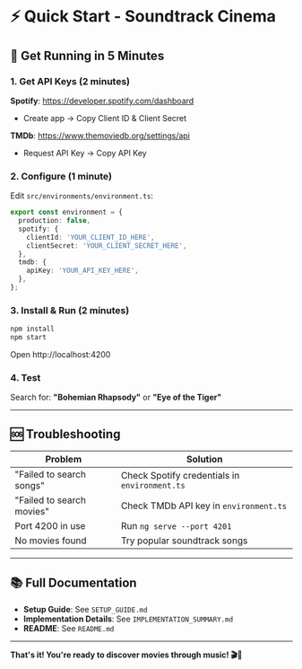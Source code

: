 # ⚡ Quick Start - Soundtrack Cinema

## 🎯 Get Running in 5 Minutes

### 1. Get API Keys (2 minutes)

**Spotify**: https://developer.spotify.com/dashboard
- Create app → Copy Client ID & Client Secret

**TMDb**: https://www.themoviedb.org/settings/api
- Request API Key → Copy API Key

### 2. Configure (1 minute)

Edit `src/environments/environment.ts`:

```typescript
export const environment = {
  production: false,
  spotify: {
    clientId: 'YOUR_CLIENT_ID_HERE',
    clientSecret: 'YOUR_CLIENT_SECRET_HERE',
  },
  tmdb: {
    apiKey: 'YOUR_API_KEY_HERE',
  },
};
```

### 3. Install & Run (2 minutes)

```bash
npm install
npm start
```

Open http://localhost:4200

### 4. Test

Search for: **"Bohemian Rhapsody"** or **"Eye of the Tiger"**

---

## 🆘 Troubleshooting

| Problem | Solution |
|---------|----------|
| "Failed to search songs" | Check Spotify credentials in `environment.ts` |
| "Failed to search movies" | Check TMDb API key in `environment.ts` |
| Port 4200 in use | Run `ng serve --port 4201` |
| No movies found | Try popular soundtrack songs |

---

## 📚 Full Documentation

- **Setup Guide**: See `SETUP_GUIDE.md`
- **Implementation Details**: See `IMPLEMENTATION_SUMMARY.md`
- **README**: See `README.md`

---

**That's it! You're ready to discover movies through music! 🎬🎵**

